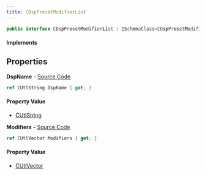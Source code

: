 ```yaml
---
title: CDspPresetModifierList
---
```


```csharp
public interface CDspPresetModifierList : ISchemaClass<CDspPresetModifierList>, ISchemaField, ISchemaClass, INativeHandle
```

#### Implements

## Properties

**DspName** - [Source Code](https://github.com/swiftly-solution/swiftlys2/blob/master/managed/src/SwiftlyS2.Generated/Schemas/Interfaces/CDspPresetModifierList.cs#L16)

```csharp
ref CUtlString DspName { get; }
```

#### Property Value

- [CUtlString](/docs/api/shared/natives/cutlstring)

**Modifiers** - [Source Code](https://github.com/swiftly-solution/swiftlys2/blob/master/managed/src/SwiftlyS2.Generated/Schemas/Interfaces/CDspPresetModifierList.cs#L19)

```csharp
ref CUtlVector Modifiers { get; }
```

#### Property Value

- [CUtlVector](/docs/api/shared/natives/cutlvector)

